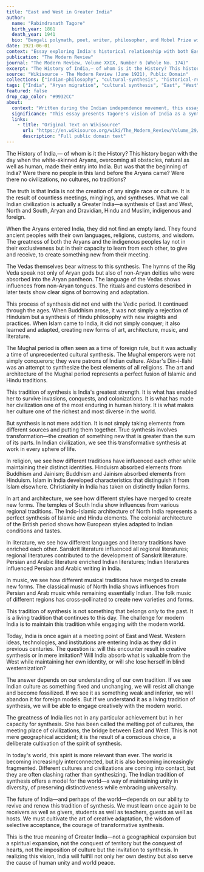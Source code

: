 ```yaml
---
title: "East and West in Greater India"
author:
  name: "Rabindranath Tagore"
  birth_year: 1861
  death_year: 1941
  bio: "Bengali polymath, poet, writer, philosopher, and Nobel Prize winner in Literature (1913)"
date: 1921-06-01
context: "Essay exploring India's historical relationship with both Eastern and Western civilizations, translated by Surendranath Tagore"
publication: "The Modern Review"
journal: "The Modern Review, Volume XXIX, Number 6 (Whole No. 174)"
excerpt: "The History of India,— of whom is it the History? This history began with the day when the white-skinned Aryans, overcoming all obstacles, natural as well as human, made their entry into India."
source: "Wikisource - The Modern Review (June 1921), Public Domain"
collections: ["indian-philosophy", "cultural-synthesis", "historical-reflection"]
tags: ["India", "Aryan migration", "cultural synthesis", "East", "West", "civilization", "history"]
featured: false
drop_cap_color: "#9932CC"
about:
  context: "Written during the Indian independence movement, this essay examines India's unique position as a bridge between Eastern and Western civilizations."
  significance: "This essay presents Tagore's vision of India as a synthesis of cultures, where different traditions have merged to create something greater than the sum of their parts."
  links:
    - title: "Original Text on Wikisource"
      url: "https://en.wikisource.org/wiki/The_Modern_Review/Volume_29/Number_6/East_and_West_in_Greater_India"
      description: "Full public domain text"
---
```


The History of India,— of whom is it the History? This history began with the day when the white-skinned Aryans, overcoming all obstacles, natural as well as human, made their entry into India. But was that the beginning of India? Were there no people in this land before the Aryans came? Were there no civilizations, no cultures, no traditions?

The truth is that India is not the creation of any single race or culture. It is the result of countless meetings, minglings, and syntheses. What we call Indian civilization is actually a Greater India—a synthesis of East and West, North and South, Aryan and Dravidian, Hindu and Muslim, indigenous and foreign.

When the Aryans entered India, they did not find an empty land. They found ancient peoples with their own languages, religions, customs, and wisdom. The greatness of both the Aryans and the indigenous peoples lay not in their exclusiveness but in their capacity to learn from each other, to give and receive, to create something new from their meeting.

The Vedas themselves bear witness to this synthesis. The hymns of the Rig Veda speak not only of Aryan gods but also of non-Aryan deities who were absorbed into the Aryan pantheon. The language of the Vedas shows influences from non-Aryan tongues. The rituals and customs described in later texts show clear signs of borrowing and adaptation.

This process of synthesis did not end with the Vedic period. It continued through the ages. When Buddhism arose, it was not simply a rejection of Hinduism but a synthesis of Hindu philosophy with new insights and practices. When Islam came to India, it did not simply conquer; it also learned and adapted, creating new forms of art, architecture, music, and literature.

The Mughal period is often seen as a time of foreign rule, but it was actually a time of unprecedented cultural synthesis. The Mughal emperors were not simply conquerors; they were patrons of Indian culture. Akbar's Din-i-Ilahi was an attempt to synthesize the best elements of all religions. The art and architecture of the Mughal period represents a perfect fusion of Islamic and Hindu traditions.

This tradition of synthesis is India's greatest strength. It is what has enabled her to survive invasions, conquests, and colonizations. It is what has made her civilization one of the most enduring in human history. It is what makes her culture one of the richest and most diverse in the world.

But synthesis is not mere addition. It is not simply taking elements from different sources and putting them together. True synthesis involves transformation—the creation of something new that is greater than the sum of its parts. In Indian civilization, we see this transformative synthesis at work in every sphere of life.

In religion, we see how different traditions have influenced each other while maintaining their distinct identities. Hinduism absorbed elements from Buddhism and Jainism; Buddhism and Jainism absorbed elements from Hinduism. Islam in India developed characteristics that distinguish it from Islam elsewhere. Christianity in India has taken on distinctly Indian forms.

In art and architecture, we see how different styles have merged to create new forms. The temples of South India show influences from various regional traditions. The Indo-Islamic architecture of North India represents a perfect synthesis of Islamic and Hindu elements. The colonial architecture of the British period shows how European styles adapted to Indian conditions and tastes.

In literature, we see how different languages and literary traditions have enriched each other. Sanskrit literature influenced all regional literatures; regional literatures contributed to the development of Sanskrit literature. Persian and Arabic literature enriched Indian literatures; Indian literatures influenced Persian and Arabic writing in India.

In music, we see how different musical traditions have merged to create new forms. The classical music of North India shows influences from Persian and Arab music while remaining essentially Indian. The folk music of different regions has cross-pollinated to create new varieties and forms.

This tradition of synthesis is not something that belongs only to the past. It is a living tradition that continues to this day. The challenge for modern India is to maintain this tradition while engaging with the modern world.

Today, India is once again at a meeting point of East and West. Western ideas, technologies, and institutions are entering India as they did in previous centuries. The question is: will this encounter result in creative synthesis or in mere imitation? Will India absorb what is valuable from the West while maintaining her own identity, or will she lose herself in blind westernization?

The answer depends on our understanding of our own tradition. If we see Indian culture as something fixed and unchanging, we will resist all change and become fossilized. If we see it as something weak and inferior, we will abandon it for foreign models. But if we understand it as a living tradition of synthesis, we will be able to engage creatively with the modern world.

The greatness of India lies not in any particular achievement but in her capacity for synthesis. She has been called the melting pot of cultures, the meeting place of civilizations, the bridge between East and West. This is not mere geographical accident; it is the result of a conscious choice, a deliberate cultivation of the spirit of synthesis.

In today's world, this spirit is more relevant than ever. The world is becoming increasingly interconnected, but it is also becoming increasingly fragmented. Different cultures and civilizations are coming into contact, but they are often clashing rather than synthesizing. The Indian tradition of synthesis offers a model for the world—a way of maintaining unity in diversity, of preserving distinctiveness while embracing universality.

The future of India—and perhaps of the world—depends on our ability to revive and renew this tradition of synthesis. We must learn once again to be receivers as well as givers, students as well as teachers, guests as well as hosts. We must cultivate the art of creative adaptation, the wisdom of selective acceptance, the courage of transformative synthesis.

This is the true meaning of Greater India—not a geographical expansion but a spiritual expansion, not the conquest of territory but the conquest of hearts, not the imposition of culture but the invitation to synthesis. In realizing this vision, India will fulfill not only her own destiny but also serve the cause of human unity and world peace.